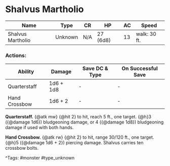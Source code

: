 # Shalvus Martholio

| Name | Type | CR | HP | AC | Speed |
|------|------|----|----|----|-------|
| Shalvus Martholio | Unknown | N/A | 27 (6d8) | 13 | walk: 30 ft. |

### Actions:

| Ability | Damage | Save DC & Type | On Successful Save |
|---------|--------|----------------|--------------------|
| Quarterstaff | 1d6 + 1d8 | - | - |
| Hand Crossbow | 1d6 + 2 | - | - |


**Quarterstaff.** {@atk mw} {@hit 2} to hit, reach 5 ft., one target. {@h}3 ({@damage 1d6}) bludgeoning damage, or 4 ({@damage 1d8}) bludgeoning damage if used with both hands.

**Hand Crossbow.** {@atk rw} {@hit 2} to hit, range 30/120 ft., one target. {@h}5 ({@damage 1d6 + 2}) piercing damage. Shalvus carries ten crossbow bolts.

^Tags: #monster #type_unknown